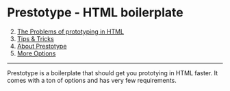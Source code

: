 # Prestotype - HTML boilerplate

2. [The Problems of prototyping in HTML](docs/problems.md)
3. [Tips & Tricks](docs/tips.md)
1. [About Prestotype](docs/about.md)
4. [More Options](docs/more-options.md)

<hr>

Prestotype is a boilerplate that should get you prototying in HTML faster. It comes with a ton of options and has very few requirements.
